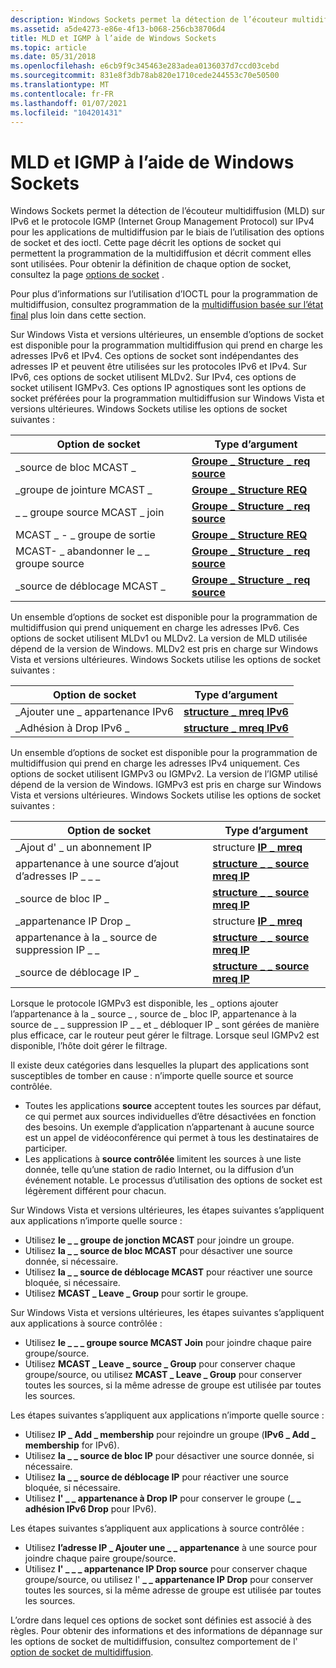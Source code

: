 ```yaml
---
description: Windows Sockets permet la détection de l’écouteur multidiffusion (MLD) sur IPv6 et le protocole IGMP (Internet Group Management Protocol) sur IPv4 pour les applications de multidiffusion par le biais de l’utilisation des options de socket et des ioctl.
ms.assetid: a5de4273-e86e-4f13-b068-256cb38706d4
title: MLD et IGMP à l’aide de Windows Sockets
ms.topic: article
ms.date: 05/31/2018
ms.openlocfilehash: e6cb9f9c345463e283adea0136037d7ccd03cebd
ms.sourcegitcommit: 831e8f3db78ab820e1710cede244553c70e50500
ms.translationtype: MT
ms.contentlocale: fr-FR
ms.lasthandoff: 01/07/2021
ms.locfileid: "104201431"
---
```

# <a name="mld-and-igmp-using-windows-sockets"></a>MLD et IGMP à l’aide de Windows Sockets

Windows Sockets permet la détection de l’écouteur multidiffusion (MLD) sur IPv6 et le protocole IGMP (Internet Group Management Protocol) sur IPv4 pour les applications de multidiffusion par le biais de l’utilisation des options de socket et des ioctl. Cette page décrit les options de socket qui permettent la programmation de la multidiffusion et décrit comment elles sont utilisées. Pour obtenir la définition de chaque option de socket, consultez la page [options de socket](socket-options.md) .

Pour plus d’informations sur l’utilisation d’IOCTL pour la programmation de multidiffusion, consultez programmation de la [multidiffusion basée sur l’état final](final-state-based-multicast-programming.md) plus loin dans cette section.

Sur Windows Vista et versions ultérieures, un ensemble d’options de socket est disponible pour la programmation multidiffusion qui prend en charge les adresses IPv6 et IPv4. Ces options de socket sont indépendantes des adresses IP et peuvent être utilisées sur les protocoles IPv6 et IPv4. Sur IPv6, ces options de socket utilisent MLDv2. Sur IPv4, ces options de socket utilisent IGMPv3. Ces options IP agnostiques sont les options de socket préférées pour la programmation multidiffusion sur Windows Vista et versions ultérieures. Windows Sockets utilise les options de socket suivantes : 

| Option de socket               | Type d’argument                                            |
|-----------------------------|----------------------------------------------------------|
| \_source de bloc MCAST \_        | [**Groupe \_ Structure \_ req source**](/windows/desktop/api/Ws2ipdef/ns-ws2ipdef-group_source_req) |
| \_groupe de jointure MCAST \_          | [**Groupe \_ Structure REQ**](/windows/desktop/api/Ws2ipdef/ns-ws2ipdef-group_req)                |
| \_ \_ groupe source MCAST \_ join  | [**Groupe \_ Structure \_ req source**](/windows/desktop/api/Ws2ipdef/ns-ws2ipdef-group_source_req) |
| MCAST \_ - \_ groupe de sortie         | [**Groupe \_ Structure REQ**](/windows/desktop/api/Ws2ipdef/ns-ws2ipdef-group_req)                |
| MCAST- \_ abandonner le \_ \_ groupe source | [**Groupe \_ Structure \_ req source**](/windows/desktop/api/Ws2ipdef/ns-ws2ipdef-group_source_req) |
| \_source de déblocage MCAST \_      | [**Groupe \_ Structure \_ req source**](/windows/desktop/api/Ws2ipdef/ns-ws2ipdef-group_source_req) |



 

Un ensemble d’options de socket est disponible pour la programmation de multidiffusion qui prend uniquement en charge les adresses IPv6. Ces options de socket utilisent MLDv1 ou MLDv2. La version de MLD utilisée dépend de la version de Windows. MLDv2 est pris en charge sur Windows Vista et versions ultérieures. Windows Sockets utilise les options de socket suivantes : 

| Option de socket          | Type d’argument                             |
|------------------------|-------------------------------------------|
| \_Ajouter une \_ appartenance IPv6  | [**structure \_ mreq IPv6**](/windows/desktop/api/Ws2ipdef/ns-ws2ipdef-ipv6_mreq) |
| \_Adhésion à Drop IPv6 \_ | [**structure \_ mreq IPv6**](/windows/desktop/api/Ws2ipdef/ns-ws2ipdef-ipv6_mreq) |



 

Un ensemble d’options de socket est disponible pour la programmation de multidiffusion qui prend en charge les adresses IPv4 uniquement. Ces options de socket utilisent IGMPv3 ou IGMPv2. La version de l’IGMP utilisé dépend de la version de Windows. IGMPv3 est pris en charge sur Windows Vista et versions ultérieures. Windows Sockets utilise les options de socket suivantes :

| Option de socket                | Type d’argument                                        |
|------------------------------|------------------------------------------------------|
| \_Ajout d' \_ un abonnement IP          | structure [**IP \_ mreq**](/windows/desktop/api/Ws2ipdef/ns-ws2ipdef-ip_mreq)                |
| appartenance à une source d’ajout d’adresses IP \_ \_ \_  | [**structure \_ \_ source mreq IP**](/windows/desktop/api/Ws2ipdef/ns-ws2ipdef-ip_mreq_source) |
| \_source de bloc IP \_            | [**structure \_ \_ source mreq IP**](/windows/desktop/api/Ws2ipdef/ns-ws2ipdef-ip_mreq_source) |
| \_appartenance IP Drop \_         | structure [**IP \_ mreq**](/windows/desktop/api/Ws2ipdef/ns-ws2ipdef-ip_mreq)                |
| appartenance à la \_ source de suppression IP \_ \_ | [**structure \_ \_ source mreq IP**](/windows/desktop/api/Ws2ipdef/ns-ws2ipdef-ip_mreq_source) |
| \_source de déblocage IP \_          | [**structure \_ \_ source mreq IP**](/windows/desktop/api/Ws2ipdef/ns-ws2ipdef-ip_mreq_source) |



 

Lorsque le protocole IGMPv3 est disponible, les \_ options ajouter l’appartenance à la \_ source \_ , source de \_ bloc IP, appartenance à la source de \_ \_ suppression IP \_ \_ et \_ débloquer IP \_ sont gérées de manière plus efficace, car le routeur peut gérer le filtrage. Lorsque seul IGMPv2 est disponible, l’hôte doit gérer le filtrage.

Il existe deux catégories dans lesquelles la plupart des applications sont susceptibles de tomber en cause : n’importe quelle source et source contrôlée.

-   Toutes les applications **source** acceptent toutes les sources par défaut, ce qui permet aux sources individuelles d’être désactivées en fonction des besoins. Un exemple d’application n’appartenant à aucune source est un appel de vidéoconférence qui permet à tous les destinataires de participer.
-   Les applications à **source contrôlée** limitent les sources à une liste donnée, telle qu’une station de radio Internet, ou la diffusion d’un événement notable. Le processus d’utilisation des options de socket est légèrement différent pour chacun.

Sur Windows Vista et versions ultérieures, les étapes suivantes s’appliquent aux applications n’importe quelle source :

- Utilisez **le \_ \_ groupe de jonction MCAST** pour joindre un groupe.  
- Utilisez **la \_ \_ source de bloc MCAST** pour désactiver une source donnée, si nécessaire.  
- Utilisez **la \_ \_ source de déblocage MCAST** pour réactiver une source bloquée, si nécessaire.  
- Utilisez **MCAST \_ Leave \_ Group** pour sortir le groupe.  

Sur Windows Vista et versions ultérieures, les étapes suivantes s’appliquent aux applications à source contrôlée :

- Utilisez **le \_ \_ \_ groupe source MCAST Join** pour joindre chaque paire groupe/source.  
- Utilisez **MCAST \_ Leave \_ source \_ Group** pour conserver chaque groupe/source, ou utilisez **MCAST \_ Leave \_ Group** pour conserver toutes les sources, si la même adresse de groupe est utilisée par toutes les sources.  

Les étapes suivantes s’appliquent aux applications n’importe quelle source :

- Utilisez **IP \_ Add \_ membership** pour rejoindre un groupe (**IPv6 \_ Add \_ membership** for IPv6).  
- Utilisez **la \_ \_ source de bloc IP** pour désactiver une source donnée, si nécessaire.  
- Utilisez **la \_ \_ source de déblocage IP** pour réactiver une source bloquée, si nécessaire.  
- Utilisez **l' \_ \_ appartenance à Drop IP** pour conserver le groupe (**\_ \_ adhésion IPv6 Drop** pour IPv6).  

Les étapes suivantes s’appliquent aux applications à source contrôlée :

- Utilisez **l’adresse IP \_ Ajouter une \_ \_ appartenance** à une source pour joindre chaque paire groupe/source.  
- Utilisez **l' \_ \_ \_ appartenance IP Drop source** pour conserver chaque groupe/source, ou utilisez l' **\_ \_ appartenance IP Drop** pour conserver toutes les sources, si la même adresse de groupe est utilisée par toutes les sources.  

L’ordre dans lequel ces options de socket sont définies est associé à des règles. Pour obtenir des informations et des informations de dépannage sur les options de socket de multidiffusion, consultez comportement de l' [option de socket de multidiffusion](multicast-socket-option-behavior.md).
